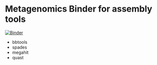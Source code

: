 # Metagenomics Binder for assembly tools

[![Binder](https://mybinder.org/badge_logo.svg)](https://mybinder.org/v2/gh/biovcnet/metagenomics-binder-assembly/master?urlpath=lab)

  - bbtools
  - spades
  - megahit
  - quast
